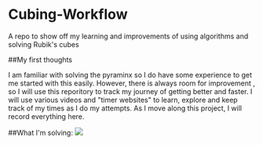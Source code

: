 # Cubing-Workflow
A repo to show off my learning and improvements of using algorithms and solving Rubik's cubes

##My first thoughts
<p>
I am familiar with solving the pyraminx so I do have some experience to get me started with this easily. However, there is always room for improvement , so I will use this reporitory to track my journey of getting better and faster. I will use various videos and "timer websites" to  learn, explore and keep track of my times as I do my attempts. As I move along this project, I will record everything here.
 </p>

##What I'm solving:
<img src = "https://www.google.com/url?sa=i&url=https%3A%2F%2Fsites.psu.edu%2Famitrikpassionblog%2F2020%2F02%2F07%2Fpyraminx%2F&psig=AOvVaw18Ffi74x7CtR4hPITJcCXO&ust=1608502727389000&source=images&cd=vfe&ved=0CAIQjRxqFwoTCPjrvOCJ2-0CFQAAAAAdAAAAABAD">
  
